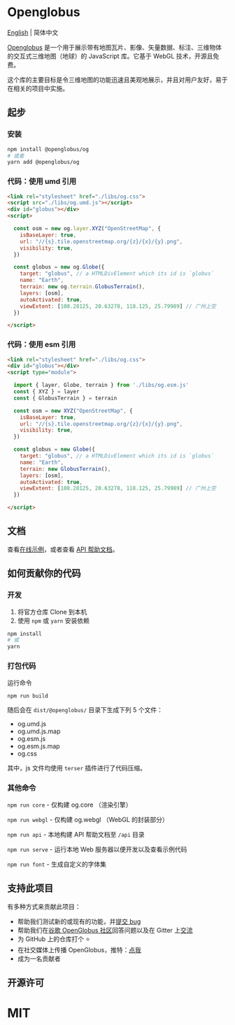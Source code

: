 # Openglobus

[English](README.md) | 简体中文

[Openglobus](http://www.openglobus.org/) 是一个用于展示带有地图瓦片、影像、矢量数据、标注、三维物体的交互式三维地图（地球）的 JavaScript 库。它基于 WebGL 技术，开源且免费。

这个库的主要目标是令三维地图的功能迅速且美观地展示，并且对用户友好，易于在相关的项目中实施。

## 起步

### 安装

```sh
npm install @openglobus/og
# 或者
yarn add @openglobus/og
```

### 代码：使用 umd 引用

``` html
<link rel="stylesheet" href="./libs/og.css">
<script src="./libs/og.umd.js"></script>
<div id="globus"></div>
<script>

  const osm = new og.layer.XYZ("OpenStreetMap", {
    isBaseLayer: true,
    url: "//{s}.tile.openstreetmap.org/{z}/{x}/{y}.png",
    visibility: true,
  })

  const globus = new og.Globe({
    target: "globus", // a HTMLDivElement which its id is `globus`
    name: "Earth",
    terrain: new og.terrain.GlobusTerrain(),
    layers: [osm],
    autoActivated: true,
    viewExtent: [108.28125, 20.63278, 118.125, 25.79989] // 广州上空
  })

</script>
```

### 代码：使用 esm 引用

```html
<link rel="stylesheet" href="./libs/og.css">
<div id="globus"></div>
<script type="module">

  import { layer, Globe, terrain } from './libs/og.esm.js'
  const { XYZ } = layer
  const { GlobusTerrain } = terrain

  const osm = new XYZ("OpenStreetMap", {
    isBaseLayer: true,
    url: "//{s}.tile.openstreetmap.org/{z}/{x}/{y}.png",
    visibility: true,
  })

  const globus = new Globe({
    target: "globus", // a HTMLDivElement which its id is `globus`
    name: "Earth",
    terrain: new GlobusTerrain(),
    layers: [osm],
    autoActivated: true,
    viewExtent: [108.28125, 20.63278, 118.125, 25.79989] // 广州上空
  })

</script>
```



## 文档

查看[在线示例](http://www.openglobus.org/examples.html)，或者查看 [API 帮助文档](http://www.openglobus.org/api/)。



## 如何贡献你的代码

### 开发

1. 将官方仓库 Clone 到本机
2. 使用 `npm` 或 `yarn` 安装依赖

``` sh
npm install
# 或
yarn
```

### 打包代码

运行命令

``` sh
npm run build
```

随后会在 `dist/@openglobus/` 目录下生成下列 5 个文件：

- og.umd.js
- og.umd.js.map
- og.esm.js
- og.esm.js.map
- og.css

其中，js 文件均使用 `terser` 插件进行了代码压缩。

### 其他命令

`npm run core` - 仅构建 og.core （渲染引擎）

`npm run webgl` - 仅构建 og.webgl （WebGL 的封装部分）

`npm run api` - 本地构建 API 帮助文档至 `/api` 目录

`npm run serve` - 运行本地 Web 服务器以便开发以及查看示例代码

`npm run font` - 生成自定义的字体集



## 支持此项目

有多种方式来贡献此项目：

- 帮助我们测试新的或现有的功能，并[提交 bug](https://github.com/openglobus/openglobus/issues)
- 帮助我们在[谷歌 OpenGlobus 社区](https://groups.google.com/d/forum/openglobus)回答问题以及在 Gitter 上[交流](https://gitter.im/openglobus/og)
- 为 GitHub 上的仓库打个 ⭐
- 在社交媒体上传播 OpenGlobus，推特：[点我](https://twitter.com/openglobus)
- 成为一名贡献者



## 开源许可

MIT
=======
